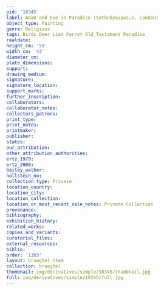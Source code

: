 ```yaml
---
pid: '18345'
label: Adam and Eve in Paradise (Sotheby&apos;s, London)
object_type: Painting
genre: Religious
tags: Birds Deer Lion Parrot Old_Testament Paradise
realdate: 
height_cm: '59'
width_cm: '43'
diameter_cm: 
plate_dimensions: 
support: 
drawing_medium: 
signature: 
signature_location: 
support_marks: 
further_inscription: 
collaborators: 
collaborator_notes: 
collectors_patrons: 
print_type: 
print_notes: 
printmaker: 
publisher: 
states: 
our_attribution: 
other_attribution_authorities: 
ertz_1979: 
ertz_2008: 
bailey_walker: 
hollstein_no: 
collection_type: Private
location_country: 
location_city: 
location_collection: 
location_or_most_recent_sale_notes: Private Collection
provenance: 
bibliography: 
exhibition_history: 
related_works: 
copies_and_variants: 
curatorial_files: 
external_resources: 
biblio: 
order: '1383'
layout: brueghel_item
collection: brueghel
thumbnail: img/derivatives/simple/18345/thumbnail.jpg
full: img/derivatives/simple/18345/full.jpg
---
```

